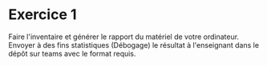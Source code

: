 # Exercice 1

Faire l'inventaire et générer le rapport du matériel de votre ordinateur.  
Envoyer à des fins statistiques (Débogage) le résultat à l'enseignant dans le dépôt sur teams avec le format requis.
  